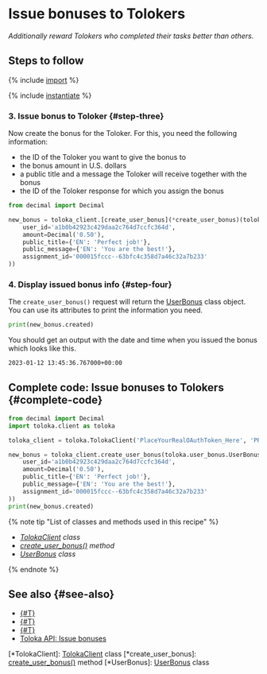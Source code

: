 # Issue bonuses to Tolokers

_Additionally reward Tolokers who completed their tasks better than others._

## Steps to follow

{% include [import](../_includes/recipes/import.md) %}

{% include [instantiate](../_includes/recipes/instantiate.md) %}

### 3. Issue bonus to Toloker {#step-three}

Now create the bonus for the Toloker. For this, you need the following information:

- the ID of the Toloker you want to give the bonus to
- the bonus amount in U.S. dollars
- a public title and a message the Toloker will receive together with the bonus
- the ID of the Toloker response for which you assign the bonus

```python
from decimal import Decimal

new_bonus = toloka_client.[create_user_bonus](*create_user_bonus)(toloka.user_bonus.[UserBonus](*UserBonus)(
    user_id='a1b0b42923c429daa2c764d7ccfc364d',
    amount=Decimal('0.50'),
    public_title={'EN': 'Perfect job!'},
    public_message={'EN': 'You are the best!'},
    assignment_id='000015fccc--63bfc4c358d7a46c32a7b233'
))
```

### 4. Display issued bonus info {#step-four}

The `create_user_bonus()` request will return the [UserBonus](../reference/toloka.client.user_bonus.UserBonus.md) class object. You can use its attributes to print the information you need.

```python
print(new_bonus.created)
```

You should get an output with the date and time when you issued the bonus which looks like this.

```bash
2023-01-12 13:45:36.767000+00:00
```

## Complete code: Issue bonuses to Tolokers {#complete-code}

```python
from decimal import Decimal
import toloka.client as toloka

toloka_client = toloka.TolokaClient('PlaceYourRealOAuthToken_Here', 'PRODUCTION')

new_bonus = toloka_client.create_user_bonus(toloka.user_bonus.UserBonus(
    user_id='a1b0b42923c429daa2c764d7ccfc364d',
    amount=Decimal('0.50'),
    public_title={'EN': 'Perfect job!'},
    public_message={'EN': 'You are the best!'},
    assignment_id='000015fccc--63bfc4c358d7a46c32a7b233'
))
print(new_bonus.created)
```

{% note tip "List of classes and methods used in this recipe" %}

- _[TolokaClient](../reference/toloka.client.TolokaClient.md) class_
- _[create_user_bonus()](../reference/toloka.client.TolokaClient.create_user_bonus.md) method_
- _[UserBonus](../reference/toloka.client.user_bonus.UserBonus.md) class_

{% endnote %}

## See also {#see-also}

- [{#T}](../../guide/concepts/overview.md)
- [{#T}](learn-basics.md)
- [{#T}](use-cases.md)
- [Toloka API: Issue bonuses](https://toloka.ai/docs/api/api-reference/#post-/user-bonuses)

[*TolokaClient]: [TolokaClient](../reference/toloka.client.TolokaClient.md) class
[*create_user_bonus]: [create_user_bonus()](../reference/toloka.client.TolokaClient.create_user_bonus.md) method
[*UserBonus]: [UserBonus](../reference/toloka.client.user_bonus.UserBonus.md) class